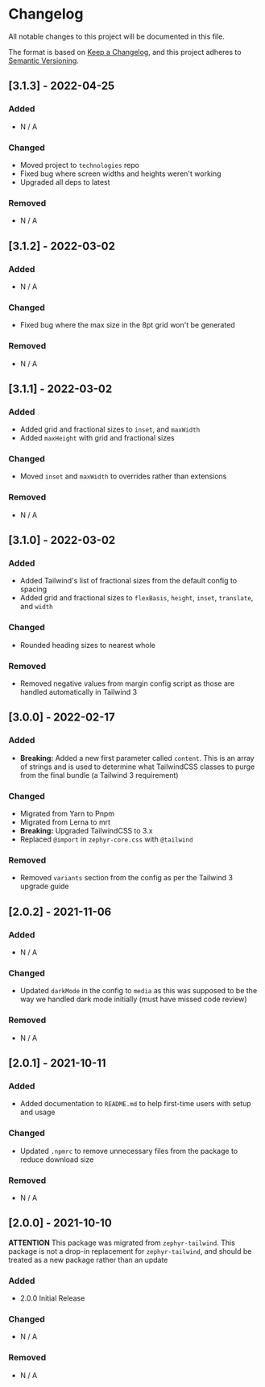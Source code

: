 # Changelog

All notable changes to this project will be documented in this file.

The format is based on [Keep a Changelog](https://keepachangelog.com/en/1.0.0/), and this project
adheres to [Semantic Versioning](https://semver.org/spec/v2.0.0.html).

## [3.1.3] - 2022-04-25

### Added

- N / A

### Changed

- Moved project to `technologies` repo
- Fixed bug where screen widths and heights weren't working
- Upgraded all deps to latest

### Removed

- N / A

## [3.1.2] - 2022-03-02

### Added

- N / A

### Changed

- Fixed bug where the max size in the 8pt grid won't be generated

### Removed

- N / A

## [3.1.1] - 2022-03-02

### Added

- Added grid and fractional sizes to `inset`, and `maxWidth`
- Added `maxHeight` with grid and fractional sizes

### Changed

- Moved `inset` and `maxWidth` to overrides rather than extensions

### Removed

- N / A

## [3.1.0] - 2022-03-02

### Added

- Added Tailwind's list of fractional sizes from the default config to spacing
- Added grid and fractional sizes to `flexBasis`, `height`, `inset`, `translate`, and `width`

### Changed

- Rounded heading sizes to nearest whole

### Removed

- Removed negative values from margin config script as those are handled automatically in Tailwind 3

## [3.0.0] - 2022-02-17

### Added

- **Breaking:** Added a new first parameter called `content`. This is an array of strings and is
  used to determine what TailwindCSS classes to purge from the final bundle (a Tailwind 3
  requirement)

### Changed

- Migrated from Yarn to Pnpm
- Migrated from Lerna to mrt
- **Breaking:** Upgraded TailwindCSS to 3.x
- Replaced `@import` in `zephyr-core.css` with `@tailwind`

### Removed

- Removed `variants` section from the config as per the Tailwind 3 upgrade guide

## [2.0.2] - 2021-11-06

### Added

- N / A

### Changed

- Updated `darkMode` in the config to `media` as this was supposed to be the way we handled dark
  mode initially (must have missed code review)

### Removed

- N / A

## [2.0.1] - 2021-10-11

### Added

- Added documentation to `README.md` to help first-time users with setup and usage

### Changed

- Updated `.npmrc` to remove unnecessary files from the package to reduce download size

### Removed

- N / A

## [2.0.0] - 2021-10-10

**ATTENTION** This package was migrated from `zephyr-tailwind`. This package is not a drop-in
replacement for `zephyr-tailwind`, and should be treated as a new package rather than an update

### Added

- 2.0.0 Initial Release

### Changed

- N / A

### Removed

- N / A
